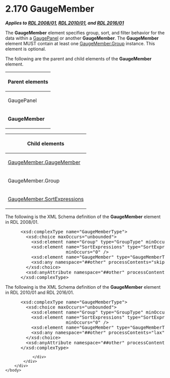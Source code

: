 <html dir="LTR" xmlns:mshelp="http://msdn.microsoft.com/mshelp" xmlns:ddue="http://ddue.schemas.microsoft.com/authoring/2003/5" xmlns:xlink="http://www.w3.org/1999/xlink" xmlns:tool="http://www.microsoft.com/tooltip">
    <head>
        <meta http-equiv="Content-Type" content="text/html; CHARSET=utf-8"></meta>
        <meta name="save" content="history"></meta>
        <title>2.170 GaugeMember</title>
        <xml>
            <mshelp:toctitle title="2.170 GaugeMember"></mshelp:toctitle>
            <mshelp:rltitle title="[MS-RDL]: GaugeMember"></mshelp:rltitle>
            <mshelp:keyword index="A" term="e485650a-3f04-46e8-8c24-5bfff2aa365b"></mshelp:keyword>
            <mshelp:attr name="DCSext.ContentType" value="open specification"></mshelp:attr>
            <mshelp:attr name="AssetID" value="e485650a-3f04-46e8-8c24-5bfff2aa365b"></mshelp:attr>
            <mshelp:attr name="TopicType" value="kbRef"></mshelp:attr>
            <mshelp:attr name="DCSext.Title" value="[MS-RDL]: GaugeMember" />
        </xml>
    </head>
    <body>
        <div id="header">
            <h1 class="heading">2.170 GaugeMember</h1>
        </div>
        <div id="mainSection">
            <div id="mainBody">
                <div id="allHistory" class="saveHistory"></div>
                <div id="sectionSection0" class="section" name="collapseableSection">
                    

<p><b><i>Applies to </i></b><a href="1e855f94-4617-47e4-b89e-0856c6cb420f.html"><b><i>RDL 2008/01</i></b></a><b><i>,
</i></b><a href="3428e690-a348-4ec7-8a6a-8efb42d2cdee.html"><b><i>RDL 2010/01</i></b></a><b><i>,
and </i></b><a href="52ce3983-2bfc-4e72-9359-42aaf5fe4509.html"><b><i>RDL 2016/01</i></b></a></p>

<p>The <b>GaugeMember</b> element specifies group, sort, and
filter behavior for the data within a <a href="f01744d3-79fa-4f30-94bf-a1ffa6bde2ac.html">GaugePanel</a> or another <b>GaugeMember</b>.
The <b>GaugeMember</b> element MUST contain at least one <a href="c04732f8-df11-4639-88df-c01d9d9a1086.html">GaugeMember.Group</a>
instance. This element is optional.</p>

<p>The following are the parent and child elements of the <b>GaugeMember</b>
element.</p>

<table>
 <thead>
  <tr>
   <th>
   <p>Parent elements</p>
   </th>
  </tr>
 </thead>
 <tr>
  <td>
  <p>GaugePanel</p>
  </td>
 </tr>
 <tr>
  <td>
  <p><b>GaugeMember</b></p>
  </td>
 </tr>
</table>

<p> </p>

<table>
 <thead>
  <tr>
   <th>
   <p>Child elements</p>
   </th>
  </tr>
 </thead>
 <tr>
  <td>
  <p><a href="ebae357a-fe7b-438c-8016-cd276f2ed0fc.html">GaugeMember.GaugeMember</a></p>
  </td>
 </tr>
 <tr>
  <td>
  <p>GaugeMember.Group</p>
  </td>
 </tr>
 <tr>
  <td>
  <p><a href="d8f5f882-28e8-4d48-92ba-4233e8c870f7.html">GaugeMember.SortExpressions</a></p>
  </td>
 </tr>
</table>

<p>The following is the XML Schema definition of the <b>GaugeMember</b>
element in RDL 2008/01.</p>

<dl>
<dd>
<div><pre> &lt;xsd:complexType name=&quot;GaugeMemberType&quot;&gt;
   &lt;xsd:choice maxOccurs=&quot;unbounded&quot;&gt;
     &lt;xsd:element name=&quot;Group&quot; type=&quot;GroupType&quot; minOccurs=&quot;1&quot; /&gt;
     &lt;xsd:element name=&quot;SortExpressions&quot; type=&quot;SortExpressionsType&quot; 
                  minOccurs=&quot;0&quot; /&gt;
     &lt;xsd:element name=&quot;GaugeMember&quot; type=&quot;GaugeMemberType&quot; minOccurs=&quot;0&quot; /&gt;
     &lt;xsd:any namespace=&quot;##other&quot; processContents=&quot;skip&quot; /&gt;
   &lt;/xsd:choice&gt;
   &lt;xsd:anyAttribute namespace=&quot;##other&quot; processContents=&quot;skip&quot; /&gt;
 &lt;/xsd:complexType&gt;
</pre></div>
</dd></dl>

<p>The following is the XML Schema definition of the <b>GaugeMember</b>
element in RDL 2010/01 and RDL 2016/01.</p>

<dl>
<dd>
<div><pre> &lt;xsd:complexType name=&quot;GaugeMemberType&quot;&gt;
   &lt;xsd:choice maxOccurs=&quot;unbounded&quot;&gt;
     &lt;xsd:element name=&quot;Group&quot; type=&quot;GroupType&quot; minOccurs=&quot;1&quot; /&gt;
     &lt;xsd:element name=&quot;SortExpressions&quot; type=&quot;SortExpressionsType&quot; 
                  minOccurs=&quot;0&quot; /&gt;
     &lt;xsd:element name=&quot;GaugeMember&quot; type=&quot;GaugeMemberType&quot; minOccurs=&quot;0&quot; /&gt;
     &lt;xsd:any namespace=&quot;##other&quot; processContents=&quot;lax&quot; /&gt;
   &lt;/xsd:choice&gt;
   &lt;xsd:anyAttribute namespace=&quot;##other&quot; processContents=&quot;lax&quot; /&gt;
 &lt;/xsd:complexType&gt;
</pre></div>
</dd></dl>


                </div>
            </div>
        </div>
    </body>
</html>